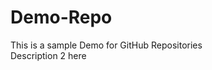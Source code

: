 # Demo-Repo
This is a sample Demo for GitHub Repositories
<br> <!-- use br HTML tag to create new line in your mark down file. -->
Description 2 here
